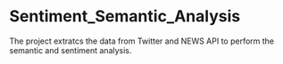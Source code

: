# Sentiment_Semantic_Analysis
The project extratcs the data from Twitter and NEWS API to perform the semantic and sentiment analysis. 
